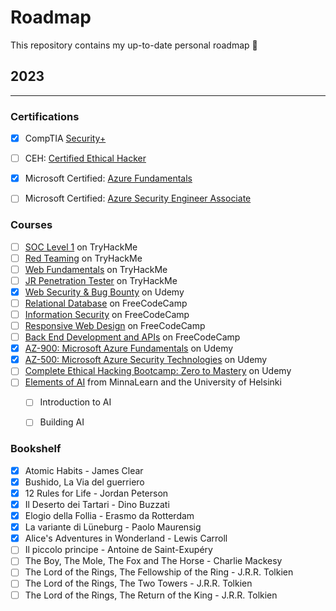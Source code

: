 # Roadmap
This repository contains my up-to-date personal roadmap 🧭

## 2023
---

### Certifications
- [x] CompTIA [Security+](https://www.comptia.org/certifications/security)
- [ ] CEH: [Certified Ethical Hacker](https://www.eccouncil.org/train-certify/certified-ethical-hacker-ceh/)
- [x] Microsoft Certified: [Azure Fundamentals](https://learn.microsoft.com/en-us/certifications/azure-fundamentals/)
- [ ] Microsoft Certified: [Azure Security Engineer Associate](https://learn.microsoft.com/en-us/certifications/azure-security-engineer/)


### Courses
- [ ] [SOC Level 1](https://tryhackme.com/path/outline/soclevel1) on TryHackMe
- [ ] [Red Teaming](https://tryhackme.com/path/outline/redteaming) on TryHackMe
- [ ] [Web Fundamentals](https://tryhackme.com/path/outline/web) on TryHackMe
- [ ] [JR Penetration Tester](https://tryhackme.com/path/outline/jrpenetrationtester) on TryHackMe
- [x] [Web Security & Bug Bounty](https://www.udemy.com/course/web-security-and-bug-bounty-learn-penetration-testing/) on Udemy
- [ ] [Relational Database](https://www.freecodecamp.org/learn/relational-database/) on FreeCodeCamp
- [ ] [Information Security](https://www.freecodecamp.org/learn/information-security/) on FreeCodeCamp
- [ ] [Responsive Web Design](https://www.freecodecamp.org/learn/2022/responsive-web-design/) on FreeCodeCamp
- [ ] [Back End Development and APIs](https://www.freecodecamp.org/learn/back-end-development-and-apis/) on FreeCodeCamp
- [x] [AZ-900: Microsoft Azure Fundamentals](https://www.udemy.com/course/az900-azure/) on Udemy
- [x] [AZ-500: Microsoft Azure Security Technologies](https://www.udemy.com/course/az500-azure/) on Udemy
- [ ] [Complete Ethical Hacking Bootcamp: Zero to Mastery](https://www.udemy.com/course/complete-ethical-hacking-bootcamp-zero-to-mastery/) on Udemy
- [ ] [Elements of AI](https://www.elementsofai.com/) from MinnaLearn and the University of Helsinki
  - [ ] Introduction to AI
  - [ ] Building AI


### Bookshelf
- [x] Atomic Habits - James Clear
- [x] Bushido, La Via del guerriero
- [x] 12 Rules for Life - Jordan Peterson
- [x] Il Deserto dei Tartari - Dino Buzzati
- [x] Elogio della Follia - Erasmo da Rotterdam
- [x] La variante di Lüneburg - Paolo Maurensig
- [x] Alice's Adventures in Wonderland - Lewis Carroll
- [ ] Il piccolo principe - Antoine de Saint-Exupéry
- [ ] The Boy, The Mole, The Fox and The Horse - Charlie Mackesy
- [ ] The Lord of the Rings, The Fellowship of the Ring - J.R.R. Tolkien
- [ ] The Lord of the Rings, The Two Towers - J.R.R. Tolkien
- [ ] The Lord of the Rings, The Return of the King - J.R.R. Tolkien
